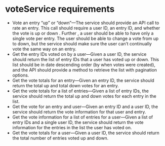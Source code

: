 voteService requirements
========================

- Vote an entry “up” or “down”—The service should provide an API call to rate an entry. This call should require a user ID, an entry ID, and whether the vote is up or down . Further , a user should be able to have only a single vote per entry. The user should be able to change a vote from up to down, but the service should make sure the user can’t continually vote the same way on an entry. 
- Get the entry IDs voted on by a user—Given a user ID, the service should return the list of entry IDs that a user has voted up or down. This list should be in date descending order (by when votes were created), and the API should provide a method to retrieve the list with pagination options. 
- Get the vote totals for an entry—Given an entry ID, the service should return the total up and total down votes for an entry. 
- Get the vote totals for a list of entries—Given a list of entry IDs, the service should return the total up and down votes for each entry in the list. 
- Get the vote for an entry and user—Given an entry ID and a user ID, the service should return the vote information for that user and entry. 
- Get the vote information for a list of entries for a user—Given a list of entry IDs and a single user ID, the service should return the vote information for the entries in the list the user has voted on.
- Get the vote totals for a user—Given a user ID, the service should return the total number of entries voted up and down.
